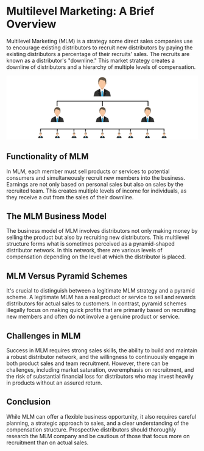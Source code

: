 # Multilevel Marketing: A Brief Overview

Multilevel Marketing (MLM) is a strategy some direct sales companies use to encourage existing distributors to recruit new distributors by paying the existing distributors a percentage of their recruits' sales. The recruits are known as a distributor's "downline." This market strategy creates a downline of distributors and a hierarchy of multiple levels of compensation.

![MLM](image.png)

## Functionality of MLM

In MLM, each member must sell products or services to potential consumers and simultaneously recruit new members into the business. Earnings are not only based on personal sales but also on sales by the recruited team. This creates multiple levels of income for individuals, as they receive a cut from the sales of their downline.

## The MLM Business Model

The business model of MLM involves distributors not only making money by selling the product but also by recruiting new distributors. This multilevel structure forms what is sometimes perceived as a pyramid-shaped distributor network. In this network, there are various levels of compensation depending on the level at which the distributor is placed.

## MLM Versus Pyramid Schemes

It's crucial to distinguish between a legitimate MLM strategy and a pyramid scheme. A legitimate MLM has a real product or service to sell and rewards distributors for actual sales to customers. In contrast, pyramid schemes illegally focus on making quick profits that are primarily based on recruiting new members and often do not involve a genuine product or service.

## Challenges in MLM

Success in MLM requires strong sales skills, the ability to build and maintain a robust distributor network, and the willingness to continuously engage in both product sales and team recruitment. However, there can be challenges, including market saturation, overemphasis on recruitment, and the risk of substantial financial loss for distributors who may invest heavily in products without an assured return.

## Conclusion

While MLM can offer a flexible business opportunity, it also requires careful planning, a strategic approach to sales, and a clear understanding of the compensation structure. Prospective distributors should thoroughly research the MLM company and be cautious of those that focus more on recruitment than on actual sales.
